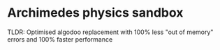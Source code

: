 # Archimedes physics sandbox

TLDR: Optimised algodoo replacement with 100% less "out of memory" errors and 100% faster performance
